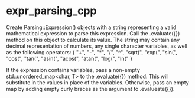 # expr_parsing_cpp

Create Parsing::Expression<T>() objects with a string representing a valid mathematical expression to parse this expression. Call the .evaluate({}) method on this object to calculate its value. The string may contain any decimal representation of numbers, any single character variables, as well as the following operators:
{
        "+",
        "-",
        "*",
        "/",
        "^",
        "sqrt(",
        "exp(",
        "sin(",
        "cos(",
        "tan(",
        "asin(",
        "acos(",
        "atan(",
        "log(",
        "ln("
}

If the expression contains variables, pass a non-empty std::unordered_map<char, T> to the .evaluate({}) method: This will substitute in the values in place of the variables. Otherwise, pass an empty map by adding empty curly braces as the argument to .evalueate({}).
